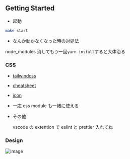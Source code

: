 ## Getting Started

- 起動

```bash
make start
```

- なんか動かなくなった時の対処法

node_modules 消してもう一回`yarn install`すると大体治る

### CSS

- [tailwindcss](https://tailwindcss.com/)
- [cheatsheet](https://nerdcave.com/tailwind-cheat-sheet)
- [icon](https://heroicons.com/)
- 一応 css module も一緒に使える

- その他

  vscode の extention で eslint と prettier 入れてね
  
### Design
![image](https://user-images.githubusercontent.com/69241625/130506096-a55de645-093b-46df-8dff-c532997fc64b.png)
